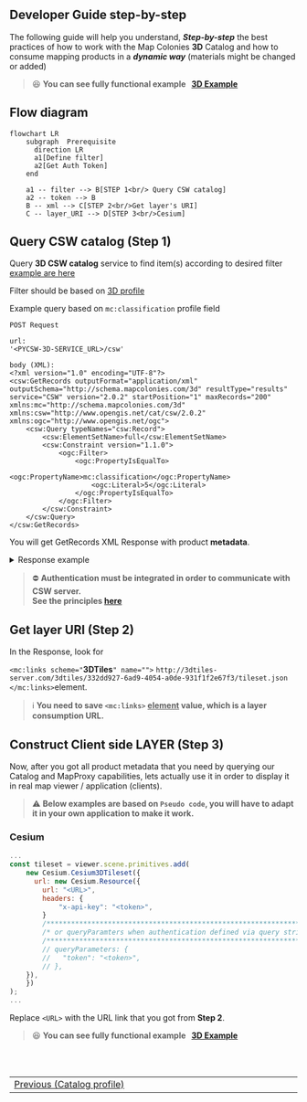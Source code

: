 ## Developer Guide step-by-step <!-- {docsify-ignore} -->
The following guide will help you understand, ***Step-by-step*** the best practices of how to work with the Map Colonies **3D** Catalog and how to consume mapping products in a ***dynamic way*** (materials might be changed or added)

> :satisfied: **You can see fully functional example &nbsp; [3D Example](.//assets/examples/3d/index.html)**


## Flow diagram
```mermaid
flowchart LR
    subgraph  Prerequisite
      direction LR
      a1[Define filter]
      a2[Get Auth Token]
    end

    a1 -- filter --> B[STEP 1<br/> Query CSW catalog]
    a2 -- token --> B
    B -- xml --> C[STEP 2<br/>Get layer's URI]
    C -- layer_URI --> D[STEP 3<br/>Cesium]
```

## Query CSW catalog (Step 1)
Query **3D CSW catalog** service to find item(s) according to desired filter [example are here](/catalog-information/query-examples.md)

Filter should be based on [3D profile](/catalog-information/v1_0/3d_profile.md)

Example query based on `mc:classification` profile field
```
POST Request

url:
'<PYCSW-3D-SERVICE_URL>/csw'

body (XML):
<?xml version="1.0" encoding="UTF-8"?>
<csw:GetRecords outputFormat="application/xml"  outputSchema="http://schema.mapcolonies.com/3d" resultType="results" service="CSW" version="2.0.2" startPosition="1" maxRecords="200" xmlns:mc="http://schema.mapcolonies.com/3d" xmlns:csw="http://www.opengis.net/cat/csw/2.0.2" xmlns:ogc="http://www.opengis.net/ogc">
    <csw:Query typeNames="csw:Record">
        <csw:ElementSetName>full</csw:ElementSetName>
        <csw:Constraint version="1.1.0">
            <ogc:Filter>
                <ogc:PropertyIsEqualTo>
                    <ogc:PropertyName>mc:classification</ogc:PropertyName>
                    <ogc:Literal>5</ogc:Literal>
                </ogc:PropertyIsEqualTo>
            </ogc:Filter>
        </csw:Constraint>
    </csw:Query>
</csw:GetRecords>
```

You will get GetRecords XML Response with product **metadata**.

<details>
  <summary>Response example</summary>

```xml
    <?xml version="1.0" encoding="UTF-8"?>
    <!-- pycsw 2.7.dev0 -->
    <csw:GetRecordsResponse xmlns:csw="http://www.opengis.net/cat/csw/2.0.2" xmlns:dc="http://purl.org/dc/elements/1.1/" xmlns:dct="http://purl.org/dc/terms/" xmlns:gmd="http://www.isotc211.org/2005/gmd" xmlns:gml="http://www.opengis.net/gml" xmlns:mc="http://schema.mapcolonies.com/3d" xmlns:ows="http://www.opengis.net/ows" xmlns:xs="http://www.w3.org/2001/XMLSchema" xmlns:xsi="http://www.w3.org/2001/XMLSchema-instance" version="2.0.2" xsi:schemaLocation="http://www.opengis.net/cat/csw/2.0.2 http://schemas.opengis.net/csw/2.0.2/CSW-discovery.xsd">
    <csw:SearchStatus timestamp="2022-03-27T06:45:54Z" />
    <csw:SearchResults numberOfRecordsMatched="1" numberOfRecordsReturned="1" nextRecord="0" recordSchema="http://schema.mapcolonies.com/3d" elementSet="full">
        <mc:MC3DRecord>
            <mc:accuracyLEP90>999</mc:accuracyLEP90>
            <mc:accuracySE90>250</mc:accuracySE90>
            <mc:classification>5</mc:classification>
            <mc:compartmentalization>string</mc:compartmentalization>
            <mc:creationDateUTC>2022-03-22T08:54:28Z</mc:creationDateUTC>
            <mc:description>string</mc:description>
            <mc:footprint>0103000020E61000000100000005000000ED2918192DA241406AFF61D4F74A4040ED2918192DA24140F040CE07A550404038CF40C4C0A74140F040CE07A550404038CF40C4C0A741406AFF61D4F74A4040ED2918192DA241406AFF61D4F74A4040</mc:footprint>
            <mc:geographicArea>string</mc:geographicArea>
            <mc:heightRangeFrom>0</mc:heightRangeFrom>
            <mc:heightRangeTo>0</mc:heightRangeTo>
            <mc:maxHorizontalAccuracyCE90>0</mc:maxHorizontalAccuracyCE90>
            <mc:id>e3e95ea1-dbb1-4f0a-abb3-3f430e82b81e</mc:id>
            <mc:links scheme="3DTiles" name="" description="">http://3dtiles-server.com/3dtiles/332dd927-6ad9-4054-a0de-931f1f2e67f3/tileset.json</mc:links>
            <mc:maxFlightAlt>0</mc:maxFlightAlt>
            <mc:maxResolutionMeter>1.5</mc:maxResolutionMeter>
            <mc:minFlightAlt>0</mc:minFlightAlt>
            <mc:minResolutionMeter>1.1</mc:minResolutionMeter>
            <mc:nominalResolution>5</mc:nominalResolution>
            <mc:producerName>string</mc:producerName>
            <mc:productBBox>35.2670012825,32.5856881598,35.3105702702,32.6300363309</mc:productBBox>
            <mc:productId>e3e95ea1-dbb1-4f0a-abb3-3f430e82b81e</mc:productId>
            <mc:productName>Afula</mc:productName>
            <mc:productType>3DPhotoRealistic</mc:productType>
            <mc:productVersion>1</mc:productVersion>
            <mc:productionMethod>string</mc:productionMethod>
            <mc:productionSystem>string</mc:productionSystem>
            <mc:productionSystemVersion>string</mc:productionSystemVersion>
            <mc:region>string</mc:region>
            <mc:relativeAccuracyLE90>100</mc:relativeAccuracyLE90>
            <mc:sensors>OTHER</mc:sensors>
            <mc:imagingTimeEndUTC>2022-03-22T08:54:28Z</mc:imagingTimeEndUTC>
            <mc:imagingTimeBeginUTC>2022-03-22T08:54:28Z</mc:imagingTimeBeginUTC>
            <mc:SRS>4326</mc:SRS>
            <mc:SRSName>string</mc:SRSName>
            <mc:SRSOrigin>(30;40;50)</mc:SRSOrigin>
            <mc:type>RECORD_3D</mc:type>
            <mc:visualAccuracy>100</mc:visualAccuracy>
            <ows:BoundingBox crs="urn:x-ogc:def:crs:EPSG:6.11:4326" dimensions="2">
                <ows:LowerCorner>32.5856881598 35.2670012825</ows:LowerCorner>
                <ows:UpperCorner>32.6300363309 35.3105702702</ows:UpperCorner>
            </ows:BoundingBox>
        </mc:MC3DRecord>
    </csw:SearchResults>
    </csw:GetRecordsResponse>
```
</details>

> :no_entry: **Authentication must be integrated in order to communicate with CSW server.**<br/>
> **See the principles [here](/ogc-protocols/ogc-csw-auth.md)**

## Get layer URI (Step 2)
In the Response, look for 

`<mc:links scheme="`<strong>3DTiles</strong>`" name="">`
  `http://3dtiles-server.com/3dtiles/332dd927-6ad9-4054-a0de-931f1f2e67f3/tileset.json`
`</mc:links>`element.

> :information_source: **You need to save `<mc:links>` <u>element</u> value, which is a layer consumption URL.**

## Construct Client side LAYER (Step 3)
Now, after you got all product metadata that you need by querying our Catalog and MapProxy capabilities, lets actually use it in order to display it in real map viewer / application (clients).
> :warning: **Below examples are based on `Pseudo code`, you will have to adapt it in your own application to make it work.**

### Cesium
```javascript
...
const tileset = viewer.scene.primitives.add(
    new Cesium.Cesium3DTileset({
      url: new Cesium.Resource({
        url: "<URL>",
        headers: {
            "x-api-key": "<token>",
        }
        /*************************************************************************/
        /* or queryParamters when authentication defined via query string params */
        /*************************************************************************/
        // queryParameters: {
        //   "token": "<token>",
        // },
    }),    
    })  
);
...
```
Replace `<URL>` with the URL link that you got from **Step 2**.

> :satisfied: **You can see fully functional example &nbsp; [3D Example](.//assets/examples/3d/index.html)**

<br/>
<br/>
<table style=" width: 100%; display: table !important;">
    <tbody>
        <tr>
            <td align="left">
                <a href="#/catalog-information/v1_0/3d_profile">Previous (Catalog profile)</a>
            </td>
            <td align="right"></td>
        </tr>
    </tbody>
</table>